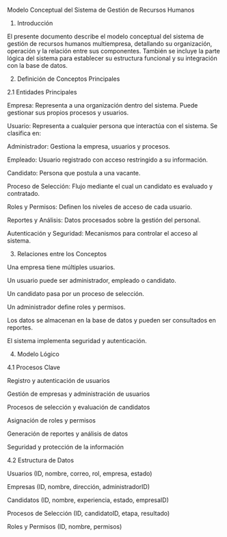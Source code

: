 Modelo Conceptual del Sistema de Gestión de Recursos Humanos

1. Introducción

El presente documento describe el modelo conceptual del sistema de gestión de recursos humanos multiempresa, detallando su organización, operación y la relación entre sus componentes. También se incluye la parte lógica del sistema para establecer su estructura funcional y su integración con la base de datos.

2. Definición de Conceptos Principales

2.1 Entidades Principales

Empresa: Representa a una organización dentro del sistema. Puede gestionar sus propios procesos y usuarios.

Usuario: Representa a cualquier persona que interactúa con el sistema. Se clasifica en:

Administrador: Gestiona la empresa, usuarios y procesos.

Empleado: Usuario registrado con acceso restringido a su información.

Candidato: Persona que postula a una vacante.

Proceso de Selección: Flujo mediante el cual un candidato es evaluado y contratado.

Roles y Permisos: Definen los niveles de acceso de cada usuario.

Reportes y Análisis: Datos procesados sobre la gestión del personal.

Autenticación y Seguridad: Mecanismos para controlar el acceso al sistema.

3. Relaciones entre los Conceptos

Una empresa tiene múltiples usuarios.

Un usuario puede ser administrador, empleado o candidato.

Un candidato pasa por un proceso de selección.

Un administrador define roles y permisos.

Los datos se almacenan en la base de datos y pueden ser consultados en reportes.

El sistema implementa seguridad y autenticación.

4. Modelo Lógico

4.1 Procesos Clave

Registro y autenticación de usuarios

Gestión de empresas y administración de usuarios

Procesos de selección y evaluación de candidatos

Asignación de roles y permisos

Generación de reportes y análisis de datos

Seguridad y protección de la información

4.2 Estructura de Datos

Usuarios (ID, nombre, correo, rol, empresa, estado)

Empresas (ID, nombre, dirección, administradorID)

Candidatos (ID, nombre, experiencia, estado, empresaID)

Procesos de Selección (ID, candidatoID, etapa, resultado)

Roles y Permisos (ID, nombre, permisos)